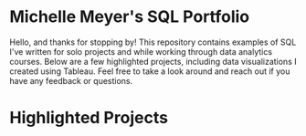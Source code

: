 # Michelle Meyer's SQL Portfolio

Hello, and thanks for stopping by! This repository contains examples of SQL I've written for solo projects and while working through data analytics courses. Below are a few highlighted projects, including data visualizations I created using Tableau. Feel free to take a look around and reach out if you have any feedback or questions. 

# Highlighted Projects
